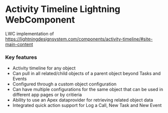 # Activity Timeline Lightning WebComponent

LWC implementation of https://lightningdesignsystem.com/components/activity-timeline/#site-main-content

### Key features

- Activity timeline for any object
- Can pull in all related/child objects of a parent object beyond Tasks and Events
- Configured through a custom object configuration 
- Can have multiple configurations for the same object that can be used in different app pages or by critieria
- Ability to use an Apex dataprovider for retrieving related object data
- Integrated quick action support for Log a Call, New Task and New Event
